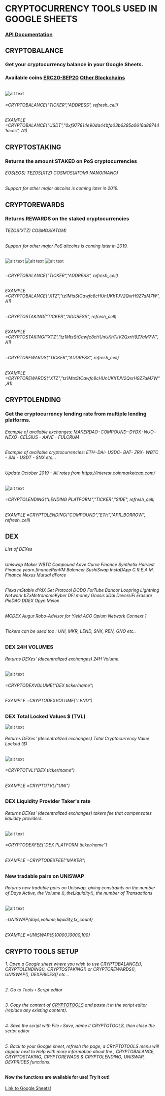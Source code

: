 # CRYPTOCURRENCY TOOLS USED IN GOOGLE SHEETS
### [API Documentation](https://app.swaggerhub.com/apis-docs/Eloise1988/Crypto-Tools/1.1)

## CRYPTOBALANCE

### Get your cryptocurrency balance in your Google Sheets. 
### Available coins [ERC20-BEP20](https://raw.githubusercontent.com/Eloise1988/CRYPTOBALANCE/master/ALL_ERC20_BEP20.md) [Other Blockchains](https://raw.githubusercontent.com/Eloise1988/CRYPTOBALANCE/master/ALL_COINS.md)


######

![alt text](https://github.com/Eloise1988/CRYPTOBALANCE/blob/master/Crypto_Balance.png)

###### =CRYPTOBALANCE("TICKER","ADDRESS", refresh_cell) 
###### EXAMPLE    =CRYPTOBALANCE("USDT","0xf977814e90da44bfa03b6295a0616a897441acec", $A$1)

## 
## CRYPTOSTAKING

### Returns the amount STAKED on PoS cryptocurrencies
###### EOS(EOS)  TEZOS(XTZ)  COSMOS(ATOM)  NANO(NANO)
###### Support for other major altcoins is coming later in 2019.
##  

## CRYPTOREWARDS

### Returns REWARDS on the staked cryptocurrencies
###### TEZOS(XTZ)  COSMOS(ATOM)
###### Support for other major PoS altcoins is coming later in 2019.
##

![alt text](https://github.com/Eloise1988/CRYPTOBALANCE/blob/master/XTZ_EXPLORER.png)
![alt text](https://github.com/Eloise1988/CRYPTOBALANCE/blob/master/XTZ_EXAMPLE.png)
![alt text](https://github.com/Eloise1988/CRYPTOBALANCE/blob/master/XTZ_EXAMPLE2.png)
## 
##  
###### =CRYPTOBALANCE("TICKER","ADDRESS", refresh_cell) 
###### EXAMPLE    =CRYPTOBALANCE("XTZ","tz1MtsStCawfc8cHUnUKhTJV2QxrH9Z7aM7W",$A$1)
##  
##  
###### =CRYPTOSTAKING("TICKER","ADDRESS", refresh_cell) 
###### EXAMPLE    =CRYPTOSTAKING("XTZ","tz1MtsStCawfc8cHUnUKhTJV2QxrH9Z7aM7W",$A$1)
##  

###### =CRYPTOREWARDS("TICKER","ADDRESS", refresh_cell) 
###### EXAMPLE    =CRYPTOREWARDS("XTZ","tz1MtsStCawfc8cHUnUKhTJV2QxrH9Z7aM7W",$A$1)
##  

## CRYPTOLENDING

### Get the cryptocurrency lending rate from multiple lending platforms. 
###### Example of available exchanges: MAKERDAO - COMPOUND - DYDX - NUO - NEXO - CELSIUS - AAVE - FULCRUM
###### Example of available cryptocurrencies: ETH - DAI- USDC- BAT- ZRX- WBTC - SAI - USDT - SNX etc...
###### Update October 2019 - All rates from https://interest.coinmarketcap.com/
![alt text](https://github.com/Eloise1988/CRYPTOBALANCE/blob/master/Crypto_Lending.png)

###### =CRYPTOLENDING("LENDING PLATFORM","TICKER","SIDE", refresh_cell) 
###### EXAMPLE    =CRYPTOLENDING("COMPOUND","ETH","APR_BORROW", refresh_cell) 
##   

## DEX
###### List of DEXes
###### Uniswap Maker WBTC Compound Aave Curve Finance Synthetix Harvest Finance yearn.financeRenVM Balancer SushiSwap InstaDApp C.R.E.A.M. Finance Nexus Mutual dForce 
###### Flexa mStable dYdX Set Protocol DODO ForTube Bancor Loopring Lightning Network bZxMetronomeKyber DFI.money Gnosis xDai DeversiFi Erasure PieDAO DDEX Opyn Melon 
###### MCDEX Augur Robo-Advisor for Yield ACO Opium Network Connext 1
###### Tickers can be used too : UNI, MKR, LEND, SNX, REN, GNO etc..
##  
### DEX 24H VOLUMES
###### Returns DEXes' (decentralized exchanges) 24H Volume.
![alt text](https://github.com/Eloise1988/CRYPTOBALANCE/blob/master/GIF/CRYPTODEXVOLUME.gif)
###### =CRYPTODEXVOLUME("DEX ticker/name") 
###### EXAMPLE    =CRYPTODEXVOLUME("LEND")
## 

### DEX Total Locked Values $ (TVL)
![alt text](https://github.com/Eloise1988/CRYPTOBALANCE/blob/master/GIF/TVL.png)
###### Returns DEXes' (decentralized exchanges) Total Cryptocurrency Value Locked ($)
![alt text](https://github.com/Eloise1988/CRYPTOBALANCE/blob/master/GIF/CRYPTOTVL.gif)
###### =CRYPTOTVL("DEX ticker/name") 
###### EXAMPLE    =CRYPTOTVL("UNI")
##  

### DEX Liquidity Provider Taker's rate
###### Returns DEXes' (decentralized exchanges) takers fee that compensates liquidity providers.
![alt text](https://github.com/Eloise1988/CRYPTOBALANCE/blob/master/GIF/CRYPTODEXFEE.gif)

###### =CRYPTODEXFEE("DEX PLATFORM ticker/name") 
###### EXAMPLE    =CRYPTODEXFEE("MAKER")
##  

### New tradable pairs on UNISWAP
###### Returns new tradable pairs on Uniswap, giving constraints on the number of Days Active, the Volume ($), the Liquidity ($), the number of Transactions 
![alt text](https://github.com/Eloise1988/CRYPTOBALANCE/blob/master/GIF/UNISWAP.png)

###### =UNISWAP(days,volume,liquidity,tx_count)
###### EXAMPLE    =UNISWAP(5,10000,10000,100)
##  

## CRYPTO TOOLS SETUP
###### 1. Open a Google sheet where you wish to use CRYPTOBALANCE(), CRYPTOLENDING(), CRYPTOSTAKING() or CRYPTOREWARDS(), UNISWAP(), DEXPRICES() etc ..
###### 2. Go to Tools › Script editor
###### 3. Copy the content of [CRYPTOTOOLS](https://raw.githubusercontent.com/Eloise1988/CRYPTOBALANCE/master/CRYPTOTOOLS) and paste it in the script editor (replace any existing content). 
###### 4. Save the script with File › Save, name it CRYPTOTOOLS, then close the script editor
###### 5. Back to your Google sheet, refresh the page, a CRYPTOTOOLS menu will appear next to Help with more information about the , CRYPTOBALANCE, CRYPTOSTAKING, CRYPTOREWADS & CRYPTOLENDING, UNISWAP, DEXPRICES functions.





#### Now the functions are available for use! Try it out! 
[Link to Google Sheets!](https://docs.google.com/spreadsheets/d/11RyWEPetyB-l-WLYHZGy1Nx-PXZ3ZmY2Ej64UyZ8Ha0/edit?usp=sharing)
